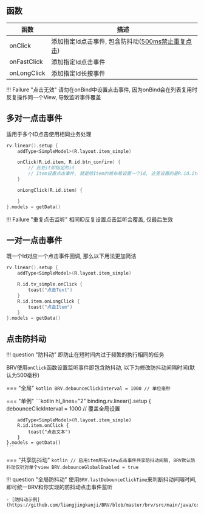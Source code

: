 ## 函数

| 函数 | 描述 |
|-|-|
| onClick | 添加指定Id点击事件, 包含防抖动([500ms禁止重复点击](#_4)) |
| onFastClick | 添加指定Id点击事件 |
| onLongClick | 添加指定Id长按事件 |

!!! Failure "点击无效"
    请勿在onBind中设置点击事件, 因为onBind会在列表复用时反复操作同一个View, 导致监听事件覆盖

## 多对一点击事件

适用于多个ID点击使用相同业务处理

```kotlin
rv.linear().setup {
    addType<SimpleModel>(R.layout.item_simple)

    onClick(R.id.item, R.id.btn_confirm) {
        // 此处it即指定的id
        // Item设置点击事件, 就是给Item的根布局设置一个id, 这里设置的是R.id.item
    }

    onLongClick(R.id.item) {

    }
}.models = getData()
```

!!! Failure "重复点击监听"
    相同ID反复设置点击监听会覆盖, 仅最后生效

## 一对一点击事件

既一个Id对应一个点击事件回调, 那么以下用法更加简洁

```kotlin
rv.linear().setup {
    addType<SimpleModel>(R.layout.item_simple)

    R.id.tv_simple.onClick {
        toast("点击Text")
    }
    R.id.item.onLongClick {
        toast("点击Item")
    }
}.models = getData()
```

## 点击防抖动

!!! question "防抖动"
    即防止在短时间内过于频繁的执行相同的任务

BRV使用`onClick`函数设置监听事件即包含防抖动, 以下为修改防抖动间隔时间(默认为500毫秒)

=== "全局"
    ```kotlin
    BRV.debounceClickInterval = 1000 // 单位毫秒
    ```

=== "单例"
    ```kotlin hl_lines="2"
    binding.rv.linear().setup {
        debounceClickInterval = 1000 // 覆盖全局设置

        addType<SimpleModel>(R.layout.item_simple)
        R.id.item.onClick {
            toast("点击文本")
        }
    }.models = getData()
    ```
=== "共享防抖动"
    ```kotlin
    // 启用item所有view点击事件共享防抖动间隔, BRV默认防抖动仅针对单个view
    BRV.debounceGlobalEnabled = true
    ```

!!! question "全局防抖动"
    使用`BRV.lastDebounceClickTime`来判断抖动间隔时间, 即可统一BRV和你实现的防抖动点击事件监听

    - [防抖动示例](https://github.com/liangjingkanji/BRV/blob/master/brv/src/main/java/com/drake/brv/listener/OnDebounceClickListener.kt)
